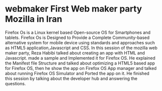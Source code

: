 webmaker
First Web maker party Mozilla in Iran
========
Firefox Os is a Linux kernel based Open-source OS for Smartphones and tablets. Firefox Os is Designed to Provide a Complete Community-based alternative system for mobile device using standards and approaches such as HTML5 application,Javascript and CSS. In this session of the mozilla web maker party, Reza Habibi talked about creating an app with HTML and Javascript. made a sample and Implemented it for Firefox OS. He explained the Manifest file Structure and talked about optimizing a HTML5 based app for Firefox OS, then he show the app on Firefox OS App manager and talked about running Firefox OS Simulator and Ported the app on it. He finished this session by talking about the developer hub and answering the questions.
